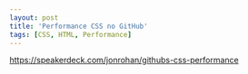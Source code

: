 ```yaml
---
layout: post
title: 'Performance CSS no GitHub'
tags: [CSS, HTML, Performance]
---
```


<https://speakerdeck.com/jonrohan/githubs-css-performance>
